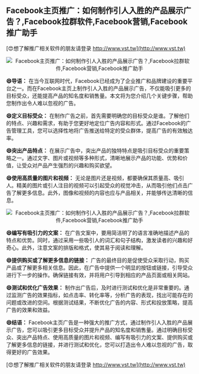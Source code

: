 ## **Facebook主页推广：如何制作引人入胜的产品展示广告？,Facebook拉群软件,Facebook营销,Facebook推广助手**

[😍想了解推广相关软件的朋友请登录 http://www.vst.tw](http://www.vst.tw)

 <center><img src="https://vst.tw/MP4/tuiguang/png/0.png" alt="Facebook主页推广：如何制作引人入胜的产品展示广告？,Facebook拉群软件,Facebook营销,Facebook推广助手"></center>

**😄导语：**
在当今互联网时代，Facebook已经成为了企业推广和品牌建设的重要平台之一。而在Facebook主页上制作引人入胜的产品展示广告，不仅能吸引更多的目标受众，还能提高产品的知名度和销售量。本文将为您介绍几个关键步骤，帮助您制作出令人难以忽视的广告。

**😄定义目标受众：**
在制作广告之前，首先需要明确您的目标受众是谁。了解他们的特点、兴趣和需求，有助于您更好地定位广告内容和形式。通过Facebook的广告管理工具，您可以选择性地将广告推送给特定的受众群体，提高广告的有效触达率。

**😄突出产品特点：**
在展示广告中，突出产品的独特特点是吸引目标受众的重要策略之一。通过文字、图片或视频等多种形式，清晰地展示产品的功能、优势和价值，让受众对产品产生强烈的兴趣和购买欲望。

**😄使用高质量的图片和视频：**
无论是图片还是视频，都要确保其质量高、吸引人。精美的图片或引人注目的视频可以引起受众的视觉冲击，从而吸引他们点击广告了解更多信息。此外，图像和视频的内容也应与产品相关，并能够传达清晰的信息。

 <center><img src="https://vst.tw/MP4/tuiguang/png/3.png" alt="Facebook主页推广：如何制作引人入胜的产品展示广告？,Facebook拉群软件,Facebook营销,Facebook推广助手"></center>

**😄编写有吸引力的文案：**
在广告文案中，要用简洁明了的语言准确地描述产品的特点和优势。同时，通过采用一些吸引人的词汇和句子结构，激发读者的兴趣和好奇心。此外，注意文案的排版和格式，使其易于阅读和理解。

**😄提供购买或了解更多信息的链接：**
广告的最终目的是促使受众采取行动，购买产品或了解更多相关信息。因此，在广告中提供一个明显的按钮或链接，引导受众进行下一步的操作。确保链接有效，并将用户引导到相应的产品页面或相关网站。

**😄测试和优化广告效果：**
制作出广告后，及时进行测试和优化是非常重要的。通过监测广告的效果指标，如点击率、转化率等，分析广告的表现，找出可能存在的问题或改进的空间。根据测试结果，不断优化广告的内容、形式和投放策略，提高广告的效果和效益。

**😄结语：**
Facebook主页广告是一种强大的推广方式，通过制作引人入胜的产品展示广告，您可以吸引更多目标受众并提升产品的知名度和销售量。通过明确目标受众、突出产品特点、使用高质量的图片和视频、编写有吸引力的文案、提供购买或了解更多信息的链接，并进行测试和优化，您可以打造出令人难以忽视的广告，取得更好的广告效果。

[😍想了解推广相关软件的朋友请登录 http://www.vst.tw](http://www.vst.tw)



